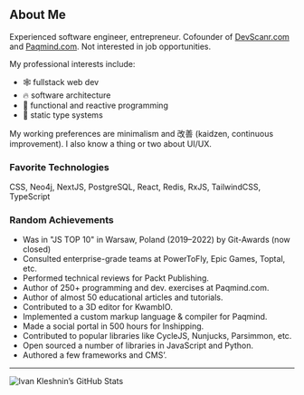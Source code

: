 ## About Me

Experienced software engineer, entrepreneur. Cofounder of [DevScanr.com](https://devscanr.com) and [Paqmind.com](https://paqmind.com). Not interested in job opportunities.

My professional interests include: 
- 🕸️ fullstack web dev
- 🔥 software architecture
- 🔮 functional and reactive programming
- 🧩 static type systems

My working preferences are minimalism and 改善 (kaidzen, continuous improvement). I also know a thing or two about UI/UX.

### Favorite Technologies

CSS, Neo4j, NextJS, PostgreSQL, React, Redis, RxJS, TailwindCSS, TypeScript

### Random Achievements

- Was in "JS TOP 10" in Warsaw, Poland (2019–2022) by Git-Awards (now closed)
- Consulted enterprise-grade teams at PowerToFly, Epic Games, Toptal, etc.
- Performed technical reviews for Packt Publishing.
- Author of 250+ programming and dev. exercises at Paqmind.com.
- Author of almost 50 educational articles and tutorials.
- Contributed to a 3D editor for KwambIO.
- Implemented a custom markup language & compiler for Paqmind.
- Made a social portal in 500 hours for Inshipping.
- Contributed to popular libraries like CycleJS, Nunjucks, Parsimmon, etc.
- Open sourced a number of libraries in JavaScript and Python.
- Authored a few frameworks and CMS’.

--- 

<img alt="Ivan Kleshnin’s GitHub Stats" src="https://github-readme-stats.vercel.app/api?username=ivan-kleshnin&show_icons=true&hide-border=true"/>
 
